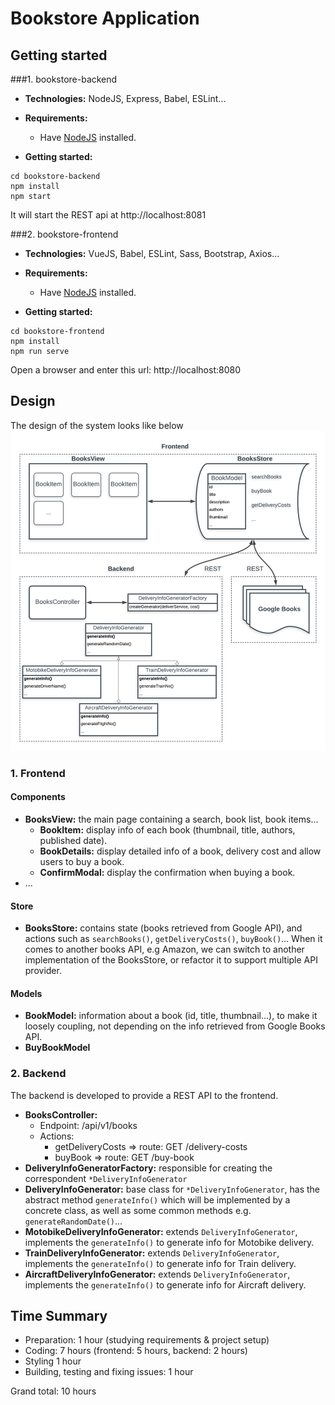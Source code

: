 # Bookstore Application

## Getting started
###1. bookstore-backend
+ **Technologies:** NodeJS, Express, Babel, ESLint...

+ **Requirements:**
  - Have [NodeJS](https://nodejs.org) installed.
 
+ **Getting started:**
```
cd bookstore-backend
npm install
npm start
```
It will start the REST api at http://localhost:8081

###2. bookstore-frontend
+ **Technologies:** VueJS, Babel, ESLint, Sass, Bootstrap, Axios...

+ **Requirements:**
  - Have [NodeJS](https://nodejs.org) installed.
 
+ **Getting started:**
```
cd bookstore-frontend
npm install
npm run serve
```
Open a browser and enter this url: http://localhost:8080

## Design
The design of the system looks like below
![Bookstore Architecture](./docs/images/architecture.png?raw=true)
### 1. Frontend
#### Components
 + **BooksView:** the main page containing a search, book list, book items...  
   - **BookItem:** display info of each book (thumbnail, title, authors, published date).  
   - **BookDetails:** display detailed info of a book, delivery cost and allow users to buy a book.
   - **ConfirmModal:** display the confirmation when buying a book.
 + ...
 
#### Store
 + **BooksStore:** contains state (books retrieved from Google API), and actions such as `searchBooks()`, `getDeliveryCosts()`, `buyBook()`... 
 When it comes to another books API, e.g Amazon, we can switch to another implementation of the BooksStore, or refactor it to support multiple API provider.  
#### Models
 + **BookModel:** information about a book (id, title, thumbnail...), to make it loosely coupling, not depending on the info retrieved from Google Books API.   
 + **BuyBookModel**

### 2. Backend
The backend is developed to provide a REST API to the frontend.
 + **BooksController:** 
   - Endpoint: /api/v1/books
   - Actions: 
     - getDeliveryCosts => route: GET /delivery-costs
     - buyBook => route: GET /buy-book
 + **DeliveryInfoGeneratorFactory:** responsible for creating the correspondent `*DeliveryInfoGenerator`
 + **DeliveryInfoGenerator:** base class for `*DeliveryInfoGenerator`, has the abstract method `generateInfo()` which will be implemented by a concrete class, as well as some common methods e.g. `generateRandomDate()`... 
 + **MotobikeDeliveryInfoGenerator:** extends `DeliveryInfoGenerator`, implements the `generateInfo()` to generate info for Motobike delivery.
 + **TrainDeliveryInfoGenerator:** extends `DeliveryInfoGenerator`, implements the `generateInfo()` to generate info for Train delivery.
 + **AircraftDeliveryInfoGenerator:** extends `DeliveryInfoGenerator`, implements the `generateInfo()` to generate info for Aircraft delivery.

## Time Summary
+ Preparation: 1 hour (studying requirements & project setup)
+ Coding: 7 hours (frontend: 5 hours, backend: 2 hours)
+ Styling 1 hour
+ Building, testing and fixing issues: 1 hour

Grand total: 10 hours
